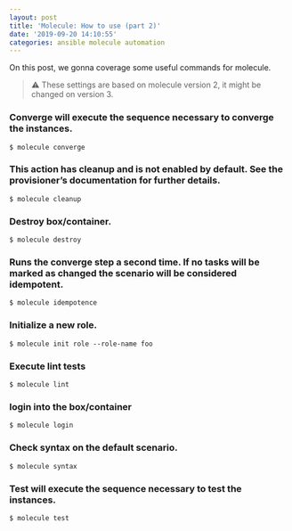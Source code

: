 ```yaml
---
layout: post
title: 'Molecule: How to use (part 2)'
date: '2019-09-20 14:10:55'
categories: ansible molecule automation
---
```


On this post, we gonna coverage some useful commands for molecule.

> :warning: These settings are based on molecule version 2, it might be changed on version 3.

### Converge will execute the sequence necessary to converge the instances.

```shell
$ molecule converge
```

### This action has cleanup and is not enabled by default. See the provisioner’s documentation for further details.

```shell
$ molecule cleanup
```

### Destroy box/container.

```shell
$ molecule destroy
```

### Runs the converge step a second time. If no tasks will be marked as changed the scenario will be considered idempotent.

```shell
$ molecule idempotence
```

### Initialize a new role.

```shell
$ molecule init role --role-name foo
```

### Execute lint tests

```shell
$ molecule lint
```

### login into the box/container

```shell
$ molecule login
```

### Check syntax on the default scenario.

```shell
$ molecule syntax
```

### Test will execute the sequence necessary to test the instances.

```shell
$ molecule test
```
